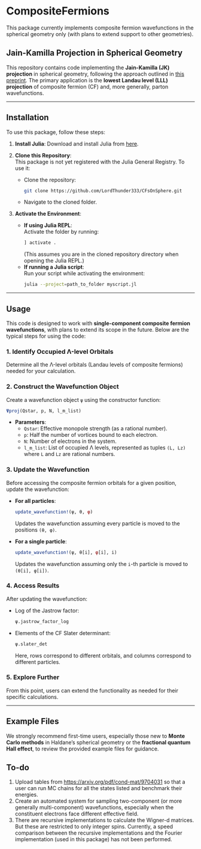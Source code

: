 # CompositeFermions
This package currently implements composite fermion wavefunctions in the spherical geometry only (with plans to extend support to other geometries).
## Jain-Kamilla Projection in Spherical Geometry

This repository contains code implementing the **Jain-Kamilla (JK) projection** in spherical geometry, following the approach outlined in [this preprint](https://arxiv.org/abs/2412.09670). The primary application is the **lowest Landau level (LLL) projection** of composite fermion (CF) and, more generally, parton wavefunctions.

---

## Installation

To use this package, follow these steps:

1. **Install Julia**: Download and install Julia from [here](https://julialang.org/downloads/).

2. **Clone this Repository**:  
   This package is not yet registered with the Julia General Registry. To use it:
   - Clone the repository:
     ```bash
     git clone https://github.com/LordThunder333/CFsOnSphere.git
     ```
   - Navigate to the cloned folder.

3. **Activate the Environment**:
   - **If using Julia REPL**:  
     Activate the folder by running:
     ```julia
     ] activate .
     ```
     (This assumes you are in the cloned repository directory when opening the Julia REPL.)
   - **If running a Julia script**:  
     Run your script while activating the environment:
     ```bash
     julia --project=path_to_folder myscript.jl
     ```

---

## Usage

This code is designed to work with **single-component composite fermion wavefunctions**, with plans to extend its scope in the future. Below are the typical steps for using the code:

### 1. Identify Occupied Λ-level Orbitals
Determine all the Λ-level orbitals (Landau levels of composite fermions) needed for your calculation.

### 2. Construct the Wavefunction Object
Create a wavefunction object `ψ` using the constructor function:
```julia
Ψproj(Qstar, p, N, l_m_list)
```
- **Parameters**:
  - `Qstar`: Effective monopole strength (as a rational number).
  - `p`: Half the number of vortices bound to each electron.
  - `N`: Number of electrons in the system.
  - `l_m_list`: List of occupied Λ levels, represented as tuples `(L, Lz)` where `L` and `Lz` are rational numbers.

### 3. Update the Wavefunction
Before accessing the composite fermion orbitals for a given position, update the wavefunction:
- **For all particles**:
  ```julia
  update_wavefunction!(ψ, θ, φ)
  ```
  Updates the wavefunction assuming every particle is moved to the positions `(θ, φ)`.

- **For a single particle**:
  ```julia
  update_wavefunction!(ψ, θ[i], φ[i], i)
  ```
  Updates the wavefunction assuming only the `i`-th particle is moved to `(θ[i], φ[i])`.

### 4. Access Results
After updating the wavefunction:
- Log of the Jastrow factor:
  ```julia
  ψ.jastrow_factor_log
  ```
- Elements of the CF Slater determinant:
  ```julia
  ψ.slater_det
  ```
  Here, rows correspond to different orbitals, and columns correspond to different particles.

### 5. Explore Further
From this point, users can extend the functionality as needed for their specific calculations.

---

## Example Files
We strongly recommend first-time users, especially those new to **Monte Carlo methods** in Haldane’s spherical geometry or the **fractional quantum Hall effect**, to review the provided example files for guidance.


## To-do
1. Upload tables from https://arxiv.org/pdf/cond-mat/9704031 so that a user can run MC chains for all the states listed and benchmark their energies.
2. Create an automated system for sampling two-component (or more generally multi-component) wavefunctions, especially when the constituent electrons face different effective field.
3. There are recursive implementations to calculate the Wigner-d matrices. But these are restricted to only integer spins. Currently, a speed comparison between the recursive implementations and the Fourier implementation (used in this package) has not been performed.
